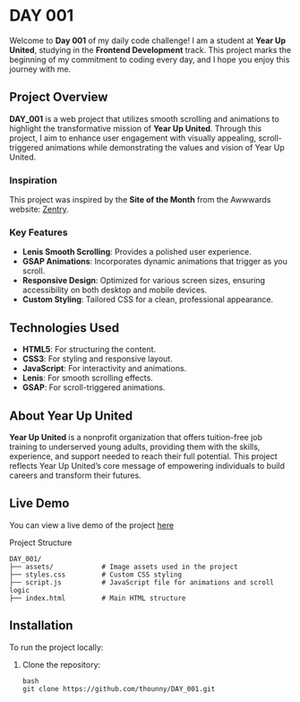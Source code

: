 # DAY 001

Welcome to **Day 001** of my daily code challenge! I am a student at **Year Up United**, studying in the **Frontend Development** track. This project marks the beginning of my commitment to coding every day, and I hope you enjoy this journey with me.

## Project Overview

**DAY_001** is a web project that utilizes smooth scrolling and animations to highlight the transformative mission of **Year Up United**. Through this project, I aim to enhance user engagement with visually appealing, scroll-triggered animations while demonstrating the values and vision of Year Up United.

### Inspiration

This project was inspired by the **Site of the Month** from the Awwwards website: [Zentry](https://zentry.com/).

### Key Features

- **Lenis Smooth Scrolling**: Provides a polished user experience.
- **GSAP Animations**: Incorporates dynamic animations that trigger as you scroll.
- **Responsive Design**: Optimized for various screen sizes, ensuring accessibility on both desktop and mobile devices.
- **Custom Styling**: Tailored CSS for a clean, professional appearance.
## Technologies Used

- **HTML5**: For structuring the content.
- **CSS3**: For styling and responsive layout.
- **JavaScript**: For interactivity and animations.
- **Lenis**: For smooth scrolling effects.
- **GSAP**: For scroll-triggered animations.

## About Year Up United

**Year Up United** is a nonprofit organization that offers tuition-free job training to underserved young adults, providing them with the skills, experience, and support needed to reach their full potential. This project reflects Year Up United’s core message of empowering individuals to build careers and transform their futures.

## Live Demo

You can view a live demo of the project [here](https://thounny.github.io/DAY_001/)

Project Structure
```
DAY_001/
├── assets/            # Image assets used in the project
├── styles.css         # Custom CSS styling
├── script.js          # JavaScript file for animations and scroll logic
├── index.html         # Main HTML structure

```
## Installation

To run the project locally:

1. Clone the repository:

   ```
   bash
   git clone https://github.com/thounny/DAY_001.git

